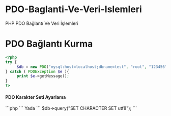 # PDO-Baglanti-Ve-Veri-Islemleri
PHP PDO Bağlantı Ve Veri İşlemleri

<h1>PDO Bağlantı Kurma</h1>

```php
<?php
try {
     $db = new PDO("mysql:host=localhost;dbname=test", "root", "123456");
} catch ( PDOException $e ){
     print $e->getMessage();
}
?>
```

<h4>PDO Karakter Seti Ayarlama</h4>
```php
<?php
$db = new PDO("mysql:host=localhost;dbname=test;charset=utf8", "root", "123456");
?>
```
Yada
```
$db->query("SET CHARACTER SET utf8");
```

